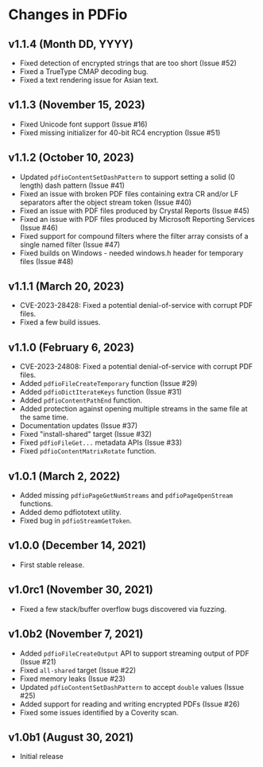 Changes in PDFio
================


v1.1.4 (Month DD, YYYY)
-----------------------

- Fixed detection of encrypted strings that are too short (Issue #52)
- Fixed a TrueType CMAP decoding bug.
- Fixed a text rendering issue for Asian text.


v1.1.3 (November 15, 2023)
--------------------------

- Fixed Unicode font support (Issue #16)
- Fixed missing initializer for 40-bit RC4 encryption (Issue #51)


v1.1.2 (October 10, 2023)
-------------------------

- Updated `pdfioContentSetDashPattern` to support setting a solid (0 length)
  dash pattern (Issue #41)
- Fixed an issue with broken PDF files containing extra CR and/or LF separators
  after the object stream token (Issue #40)
- Fixed an issue with PDF files produced by Crystal Reports (Issue #45)
- Fixed an issue with PDF files produced by Microsoft Reporting Services
  (Issue #46)
- Fixed support for compound filters where the filter array consists of a
  single named filter (Issue #47)
- Fixed builds on Windows - needed windows.h header for temporary files
  (Issue #48)


v1.1.1 (March 20, 2023)
-----------------------

- CVE-2023-28428: Fixed a potential denial-of-service with corrupt PDF files.
- Fixed a few build issues.


v1.1.0 (February 6, 2023)
-------------------------

- CVE-2023-24808: Fixed a potential denial-of-service with corrupt PDF files.
- Added `pdfioFileCreateTemporary` function (Issue #29)
- Added `pdfioDictIterateKeys` function (Issue #31)
- Added `pdfioContentPathEnd` function.
- Added protection against opening multiple streams in the same file at the
  same time.
- Documentation updates (Issue #37)
- Fixed "install-shared" target (Issue #32)
- Fixed `pdfioFileGet...` metadata APIs (Issue #33)
- Fixed `pdfioContentMatrixRotate` function.


v1.0.1 (March 2, 2022)
----------------------

- Added missing `pdfioPageGetNumStreams` and `pdfioPageOpenStream` functions.
- Added demo pdfiototext utility.
- Fixed bug in `pdfioStreamGetToken`.


v1.0.0 (December 14, 2021)
--------------------------

- First stable release.


v1.0rc1 (November 30, 2021)
---------------------------

- Fixed a few stack/buffer overflow bugs discovered via fuzzing.


v1.0b2 (November 7, 2021)
-------------------------

- Added `pdfioFileCreateOutput` API to support streaming output of PDF
  (Issue #21)
- Fixed `all-shared` target (Issue #22)
- Fixed memory leaks (Issue #23)
- Updated `pdfioContentSetDashPattern` to accept `double` values (Issue #25)
- Added support for reading and writing encrypted PDFs (Issue #26)
- Fixed some issues identified by a Coverity scan.


v1.0b1 (August 30, 2021)
------------------------

- Initial release
